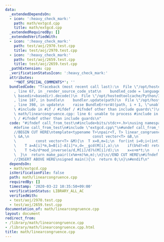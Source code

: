 ```yaml
---
data:
  _extendedDependsOn:
  - icon: ':heavy_check_mark:'
    path: math/extgcd.cpp
    title: math/extgcd.cpp
  _extendedRequiredBy: []
  _extendedVerifiedWith:
  - icon: ':heavy_check_mark:'
    path: test/aoj/2970.test.cpp
    title: test/aoj/2970.test.cpp
  - icon: ':heavy_check_mark:'
    path: test/aoj/2659.test.cpp
    title: test/aoj/2659.test.cpp
  _pathExtension: cpp
  _verificationStatusIcon: ':heavy_check_mark:'
  attributes:
    '*NOT_SPECIAL_COMMENTS*': ''
  bundledCode: "Traceback (most recent call last):\n  File \"/opt/hostedtoolcache/Python/3.8.5/x64/lib/python3.8/site-packages/onlinejudge_verify/documentation/build.py\"\
    , line 67, in _render_source_code_stat\n    bundled_code = language.bundle(stat.path,\
    \ basedir=basedir).decode()\n  File \"/opt/hostedtoolcache/Python/3.8.5/x64/lib/python3.8/site-packages/onlinejudge_verify/languages/cplusplus.py\"\
    , line 187, in bundle\n    bundler.update(path)\n  File \"/opt/hostedtoolcache/Python/3.8.5/x64/lib/python3.8/site-packages/onlinejudge_verify/languages/cplusplus_bundle.py\"\
    , line 398, in update\n    raise BundleErrorAt(path, i + 1, \"unable to process\
    \ #include in #if / #ifdef / #ifndef other than include guards\")\nonlinejudge_verify.languages.cplusplus_bundle.BundleErrorAt:\
    \ math/linearcongruence.cpp: line 6: unable to process #include in #if / #ifdef\
    \ / #ifndef other than include guards\n"
  code: "#ifndef call_from_test\n#include<bits/stdc++.h>\nusing namespace std;\n\n\
    #define call_from_test\n#include \"extgcd.cpp\"\n#undef call_from_test\n\n#endif\n\
    //BEGIN CUT HERE\ntemplate<typename T>\npair<T, T> linear_congruence(const vector<T>\
    \ &A,\n                             const vector<T> &B,\n                    \
    \         const vector<T> &M){\n  T x=0,m=1;\n  for(int i=0;i<(int)A.size();i++){\n\
    \    T a=A[i]*m,b=B[i]-A[i]*x,d=__gcd(M[i],a);\n    if(b%d!=0) return make_pair(0,-1);\n\
    \    T t=b/d*mod_inverse(a/d,M[i]/d)%(M[i]/d);\n    x=x+m*t;\n    m*=M[i]/d;\n\
    \  }\n  return make_pair((x%m+m)%m,m);\n}\n//END CUT HERE\n#ifndef call_from_test\n\
    //INSERT ABOVE HERE\nsigned main(){\n  return 0;\n}\n#endif\n"
  dependsOn:
  - math/extgcd.cpp
  isVerificationFile: false
  path: math/linearcongruence.cpp
  requiredBy: []
  timestamp: '2020-03-22 10:35:50+09:00'
  verificationStatus: LIBRARY_ALL_AC
  verifiedWith:
  - test/aoj/2970.test.cpp
  - test/aoj/2659.test.cpp
documentation_of: math/linearcongruence.cpp
layout: document
redirect_from:
- /library/math/linearcongruence.cpp
- /library/math/linearcongruence.cpp.html
title: math/linearcongruence.cpp
---
```

